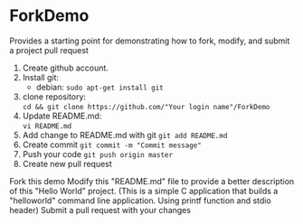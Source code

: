 # ForkDemo
Provides a starting point for demonstrating how to fork, modify, and submit a project pull request

1. Create github account. 
2. Install git:  
	- debian: `sudo apt-get install git`
3. clone repository:  
`cd && git clone https://github.com/"Your login name"/ForkDemo`
4. Update README.md:  
`vi README.md`
5. Add change to README.md with git
`git add README.md`
6. Create commit
`git commit -m "Commit message"`
7. Push your code
`git push origin master`
8. Create new pull request

Fork this demo
Modify this "README.md" file to provide a better description of this "Hello World" project. (This is a simple C application that builds a "helloworld" command line application. Using printf function and stdio header)
Submit a pull request with your changes
